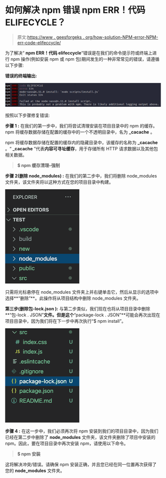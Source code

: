 # 如何解决 npm 错误 npm ERR！代码 ELIFECYCLE？

> 原文:[https://www . geesforgeks . org/how-solution-NPM-error-NPM-err-code-elifeccycle/](https://www.geeksforgeeks.org/how-to-solve-npm-error-npm-err-code-elifecycle/)

为了解决“ **npm ERR！代码 elifeccycle**“错误是在我们的命令提示符或终端上进行 npm 操作(例如安装 npm 或 npm 包)期间发生的一种非常常见的错误，请遵循以下步骤:

**错误的终端输出:**

![](img/e1ea2b89b7ef6a16cedbd6a37fc54e41.png)

按照以下步骤修复错误:

**步骤 1 :** 在我们的第一步中，我们将尝试清理安装在项目目录中的 npm 的缓存。npm 将缓存数据存储在配置的缓存中的一个不透明目录中，名为 **_cacache** 。

npm 将缓存数据存储在配置的缓存内的隐藏目录中，该缓存的名称为 **_cacache** 。“ **_cacache** ”代表**内容可寻址缓存**，用于存储所有 HTTP 请求数据以及其他包相关数据。

> **$ npm 缓存清理–强制**

**步骤 2(删除 node_modules) :** 在我们的第二步中，我们将删除 node_modules 文件夹，该文件夹将以这种方式在您的项目目录中构建。

![](img/de06036b0ea96d66188cdd1e545e4a21.png)

只需将光标悬停在 node_modules 文件夹上并右键单击它，然后从显示的选项中选择**“删除”**。此操作将从项目结构中删除 node_modules 文件夹。

**第三步(删除包-lock.json ):** 与第二步类似，我们现在也将从项目目录中删除**“包-lock . JSON”**文件。但是这个**“package-lock . JSON”**可能会再次出现在项目目录中，因为我们将在下一步中再次执行“$ npm install”。

![](img/9588e16b97c79d0fb455ee145d8abf6d.png)

**步骤 4 :** 在这一步中，我们必须再次将 npm 安装到我们的项目目录中，因为我们已经在第二步中删除了 **node_modules** 文件夹，该文件夹删除了项目中安装的 npm。因此，要在项目目录中再次安装 npm，请使用以下命令。

> **$ npm 安装**

这将解决冲突/错误。请确保 npm 安装正确，并且您已经在同一位置再次获得了您的 **node_modules** 文件夹。